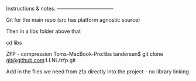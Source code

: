 Instructions & notes.
———————————

Git for the main repo (src has platform agnostic source)

Then in a libs folder above that 

cd libs

ZFP - compression
Toms-MacBook-Pro:libs tandersen$ git clone git@github.com:LLNL/zfp.git

Add in the files we need from zfp directly into the project - no library linking. 
